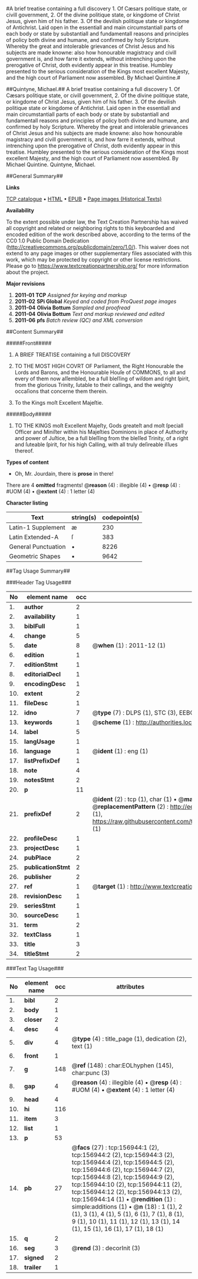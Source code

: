 #A brief treatise containing a full discovery 1. Of Cæsars politique state, or civill government, 2. Of the divine politique state, or kingdome of Christ Jesus, given him of his father. 3. Of the devilish politique state or kingdome of Antichrist. Laid open in the essentiall and main circumstantiall parts of each body or state by substantiall and fundamentall reasons and principles of policy both divine and humane, and confirmed by holy Scripture. Whereby the great and intolerable grievances of Christ Jesus and his subjects are made knowne: also how honourable magistracy and civill government is, and how farre it extends, without intrenching upon the prerogative of Christ, doth evidently appear in this treatise. Humbley presented to the serious consideration of the Kings most excellent Majesty, and the high court of Parliament now assembled. By Michael Quintine.#

##Quintyne, Michael.##
A brief treatise containing a full discovery 1. Of Cæsars politique state, or civill government, 2. Of the divine politique state, or kingdome of Christ Jesus, given him of his father. 3. Of the devilish politique state or kingdome of Antichrist. Laid open in the essentiall and main circumstantiall parts of each body or state by substantiall and fundamentall reasons and principles of policy both divine and humane, and confirmed by holy Scripture. Whereby the great and intolerable grievances of Christ Jesus and his subjects are made knowne: also how honourable magistracy and civill government is, and how farre it extends, without intrenching upon the prerogative of Christ, doth evidently appear in this treatise. Humbley presented to the serious consideration of the Kings most excellent Majesty, and the high court of Parliament now assembled. By Michael Quintine.
Quintyne, Michael.

##General Summary##

**Links**

[TCP catalogue](http://www.ota.ox.ac.uk/tcp/)  • 
[HTML](http://tei.it.ox.ac.uk/tcp/Texts-HTML/free/A91/A91609.html)  • 
[EPUB](http://tei.it.ox.ac.uk/tcp/Texts-EPUB/free/A91/A91609.epub) • 
[Page images (Historical Texts)](https://historicaltexts.jisc.ac.uk/eebo-99873001e)

**Availability**

To the extent possible under law, the Text Creation Partnership has waived all copyright and related or neighboring rights to this keyboarded and encoded edition of the work described above, according to the terms of the CC0 1.0 Public Domain Dedication (http://creativecommons.org/publicdomain/zero/1.0/). This waiver does not extend to any page images or other supplementary files associated with this work, which may be protected by copyright or other license restrictions. Please go to https://www.textcreationpartnership.org/ for more information about the project.

**Major revisions**

1. __2011-01__ __TCP__ *Assigned for keying and markup*
1. __2011-02__ __SPi Global__ *Keyed and coded from ProQuest page images*
1. __2011-04__ __Olivia Bottum__ *Sampled and proofread*
1. __2011-04__ __Olivia Bottum__ *Text and markup reviewed and edited*
1. __2011-06__ __pfs__ *Batch review (QC) and XML conversion*

##Content Summary##

#####Front#####

1. A BRIEF TREATISE containing a full DISCOVERY

1. TO THE MOST HIGH COVRT OF Parliament, the Right Honourable the Lords and Barons, and the Honourable Houſe of COMMONS, to all and every of them now aſſembled, be a full bleſſing of wiſdom and right ſpirit, from the glorious Trinity, ſutable to their callings, and the weighty occaſions that concerne them therein.

1. To the Kings moſt Excellent Majeſtie.

#####Body#####

1. TO THE KINGS moſt Excellent Majeſty, Gods greateſt and moſt ſpeciall Officer and Miniſter within his Majeſties Dominions in place of Authority and power of Juſtice, be a full bleſſing from the bleſſed Trinity, of a right and ſuteable ſpirit, for his high Calling, with all truly deſireable iſſues thereof.

**Types of content**

  * Oh, Mr. Jourdain, there is **prose** in there!

There are 4 **omitted** fragments! 
 @__reason__ (4) : illegible (4)  •  @__resp__ (4) : #UOM (4)  •  @__extent__ (4) : 1 letter (4)

**Character listing**


|Text|string(s)|codepoint(s)|
|---|---|---|
|Latin-1 Supplement|æ|230|
|Latin Extended-A|ſ|383|
|General Punctuation|•|8226|
|Geometric Shapes|▪|9642|

##Tag Usage Summary##

###Header Tag Usage###

|No|element name|occ|attributes|
|---|---|---|---|
|1.|__author__|2||
|2.|__availability__|1||
|3.|__biblFull__|1||
|4.|__change__|5||
|5.|__date__|8| @__when__ (1) : 2011-12 (1)|
|6.|__edition__|1||
|7.|__editionStmt__|1||
|8.|__editorialDecl__|1||
|9.|__encodingDesc__|1||
|10.|__extent__|2||
|11.|__fileDesc__|1||
|12.|__idno__|7| @__type__ (7) : DLPS (1), STC (3), EEBO-CITATION (1), PROQUEST (1), VID (1)|
|13.|__keywords__|1| @__scheme__ (1) : http://authorities.loc.gov/ (1)|
|14.|__label__|5||
|15.|__langUsage__|1||
|16.|__language__|1| @__ident__ (1) : eng (1)|
|17.|__listPrefixDef__|1||
|18.|__note__|4||
|19.|__notesStmt__|2||
|20.|__p__|11||
|21.|__prefixDef__|2| @__ident__ (2) : tcp (1), char (1)  •  @__matchPattern__ (2) : ([0-9\-]+):([0-9IVX]+) (1), (.+) (1)  •  @__replacementPattern__ (2) : http://eebo.chadwyck.com/downloadtiff?vid=$1&page=$2 (1), https://raw.githubusercontent.com/textcreationpartnership/Texts/master/tcpchars.xml#$1 (1)|
|22.|__profileDesc__|1||
|23.|__projectDesc__|1||
|24.|__pubPlace__|2||
|25.|__publicationStmt__|2||
|26.|__publisher__|2||
|27.|__ref__|1| @__target__ (1) : http://www.textcreationpartnership.org/docs/. (1)|
|28.|__revisionDesc__|1||
|29.|__seriesStmt__|1||
|30.|__sourceDesc__|1||
|31.|__term__|2||
|32.|__textClass__|1||
|33.|__title__|3||
|34.|__titleStmt__|2||


###Text Tag Usage###

|No|element name|occ|attributes|
|---|---|---|---|
|1.|__bibl__|2||
|2.|__body__|1||
|3.|__closer__|2||
|4.|__desc__|4||
|5.|__div__|4| @__type__ (4) : title_page (1), dedication (2), text (1)|
|6.|__front__|1||
|7.|__g__|148| @__ref__ (148) : char:EOLhyphen (145), char:punc (3)|
|8.|__gap__|4| @__reason__ (4) : illegible (4)  •  @__resp__ (4) : #UOM (4)  •  @__extent__ (4) : 1 letter (4)|
|9.|__head__|4||
|10.|__hi__|116||
|11.|__item__|3||
|12.|__list__|1||
|13.|__p__|53||
|14.|__pb__|27| @__facs__ (27) : tcp:156944:1 (2), tcp:156944:2 (2), tcp:156944:3 (2), tcp:156944:4 (2), tcp:156944:5 (2), tcp:156944:6 (2), tcp:156944:7 (2), tcp:156944:8 (2), tcp:156944:9 (2), tcp:156944:10 (2), tcp:156944:11 (2), tcp:156944:12 (2), tcp:156944:13 (2), tcp:156944:14 (1)  •  @__rendition__ (1) : simple:additions (1)  •  @__n__ (18) : 1 (1), 2 (1), 3 (1), 4 (1), 5 (1), 6 (1), 7 (1), 8 (1), 9 (1), 10 (1), 11 (1), 12 (1), 13 (1), 14 (1), 15 (1), 16 (1), 17 (1), 18 (1)|
|15.|__q__|2||
|16.|__seg__|3| @__rend__ (3) : decorInit (3)|
|17.|__signed__|2||
|18.|__trailer__|1||
